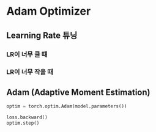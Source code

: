 # Adam Optimizer

## Learning Rate 튜닝

### LR이 너무 클 떄

### LR이 너무 작을 때

## Adam (Adaptive Moment Estimation)

```py
optim = torch.optim.Adam(model.parameters())
```

```py
loss.backward()
optim.step()
```